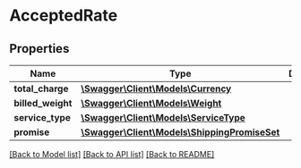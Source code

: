 # AcceptedRate

## Properties

Name | Type | Description | Notes
------------ | ------------- | ------------- | -------------
**total_charge** | [**\Swagger\Client\Models\Currency**](Currency.md) |  | [optional]
**billed_weight** | [**\Swagger\Client\Models\Weight**](Weight.md) |  | [optional]
**service_type** | [**\Swagger\Client\Models\ServiceType**](ServiceType.md) |  | [optional]
**promise** | [**\Swagger\Client\Models\ShippingPromiseSet**](ShippingPromiseSet.md) |  | [optional]

[[Back to Model list]](../../README.md#documentation-for-models) [[Back to API list]](../../README.md#documentation-for-api-endpoints) [[Back to README]](../../README.md)

